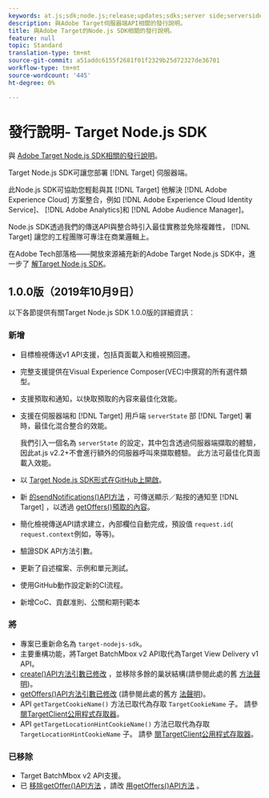 ```yaml
---
keywords: at.js;sdk;node.js;release;updates;sdks;server side;serverside;server-side;nodejs
description: 與Adobe Target伺服器端API相關的發行說明。
title: 與Adobe Target的Node.js SDK相關的發行說明。
feature: null
topic: Standard
translation-type: tm+mt
source-git-commit: a51addc6155f2681f01f2329b25d72327de36701
workflow-type: tm+mt
source-wordcount: '445'
ht-degree: 0%

---
```



# 發行說明- Target Node.js SDK

與 [Adobe Target Node.js SDK相關的發行說明](https://github.com/adobe/target-nodejs-sdk)。

Target Node.js SDK可讓您部署 [!DNL Target] 伺服器端。

此Node.js SDK可協助您輕鬆與其 [!DNL Target] 他解決 [!DNL Adobe Experience Cloud] 方案整合，例如 [!DNL Adobe Experience Cloud Identity Service]、 [!DNL Adobe Analytics]和 [!DNL Adobe Audience Manager]。

Node.js SDK透過我們的傳送API與整合時引入最佳實務並免除複雜性， [!DNL Target] 讓您的工程團隊可專注在商業邏輯上。

在Adobe Tech部落格——開放來源補充新的Adobe Target Node.js SDK中，進一步了 [解Target Node.js SDK](https://medium.com/adobetech/open-sourcing-the-new-adobe-target-node-js-sdk-b6feafd828bc)。

## 1.0.0版（2019年10月9日）

以下各節提供有關Target Node.js SDK 1.0.0版的詳細資訊：

### 新增

* 目標檢視傳送v1 API支援，包括頁面載入和檢視預回遷。
* 完整支援提供在Visual Experience Composer(VEC)中撰寫的所有選件類型。
* 支援預取和通知，以快取預取的內容來最佳化效能。
* 支援在伺服器端和 [!DNL Target] 用戶端 `serverState` 部 [!DNL Target] 署時，最佳化混合整合的效能。

   我們引入一個名為 `serverState` 的設定，其中包含透過伺服器端擷取的體驗，因此at.js v2.2+不會進行額外的伺服器呼叫來擷取體驗。 此方法可最佳化頁面載入效能。

* 以 [Target Node.js SDK形式在GitHub上開啟](https://github.com/adobe/target-nodejs-sdk)。
* 新 [的sendNotifications()API方法](https://git.corp.adobe.com/anischev/target-nodejs-sdk/blob/TNT-33695/README.md#targetclientsendnotifications) ，可傳送顯示／點按的通知至 [!DNL Target] ，以透過 [getOffers()預取的內容](https://git.corp.adobe.com/anischev/target-nodejs-sdk/blob/TNT-33695/README.md#targetclientgetoffers)。
* 簡化檢視傳送API請求建立，內部欄位自動完成，預設值 `request.id`( `request.context`例如，等等)。
* 驗證SDK API方法引數。
* 更新了自述檔案、示例和單元測試。
* 使用GitHub動作設定新的CI流程。
* 新增CoC、貢獻准則、公關和期刊範本

### 將 

* 專案已重新命名為 `target-nodejs-sdk`。
* 主要重構功能，將Target BatchMbox v2 API取代為Target View Delivery v1 API。
* [create()API方法引數已修改](https://git.corp.adobe.com/anischev/target-nodejs-sdk/blob/TNT-33695/README.md#targetclientcreate) ，並移除多餘的巢狀結構(請參閱此處的舊 [方法聲明](https://www.npmjs.com/package/@adobe/target-node-client#targetnodeclientcreate))。
* [getOffers()API方法引數已修改](https://git.corp.adobe.com/anischev/target-nodejs-sdk/blob/TNT-33695/README.md#targetclientgetoffers) (請參閱此處的舊方 [法聲明](https://www.npmjs.com/package/@adobe/target-node-client#targetnodeclientgetoffers))。
* API `getTargetCookieName()` 方法已取代為存取 `TargetCookieName` 子。 請參 [閱TargetClient公用程式存取器](https://git.corp.adobe.com/anischev/target-nodejs-sdk/blob/TNT-33695/README.md#targetclient-utility-accessors)。
* API `getTargetLocationHintCookieName()` 方法已取代為存取 `TargetLocationHintCookieName` 子。  請參 [閱TargetClient公用程式存取器](https://git.corp.adobe.com/anischev/target-nodejs-sdk/blob/TNT-33695/README.md#targetclient-utility-accessors)。

### 已移除

* Target BatchMbox v2 API支援。
* 已 [移除getOffer()API方法](https://www.npmjs.com/package/@adobe/target-node-client#targetnodeclientgetoffer) ，請改 [用getOffers()API方法](https://git.corp.adobe.com/anischev/target-nodejs-sdk/blob/TNT-33695/README.md#targetclientgetoffers) 。

